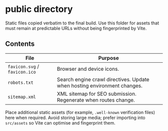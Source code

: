 # public directory

Static files copied verbatim to the final build. Use this folder for assets that must remain at predictable URLs without being fingerprinted by Vite.

## Contents

| File | Purpose |
|------|---------|
| `favicon.svg` / `favicon.ico` | Browser and device icons. |
| `robots.txt` | Search engine crawl directives. Update when hosting environment changes. |
| `sitemap.xml` | XML sitemap for SEO submission. Regenerate when routes change. |

Place additional static assets (for example, `.well-known` verification files) here when required. Avoid storing large media; prefer importing into `src/assets` so Vite can optimise and fingerprint them.

